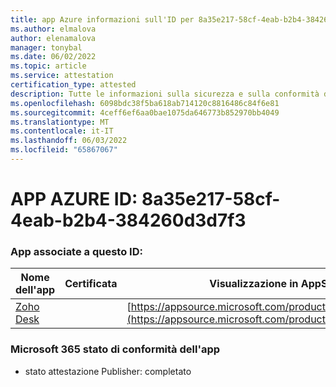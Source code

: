 ```yaml
---
title: app Azure informazioni sull'ID per 8a35e217-58cf-4eab-b2b4-384260d3d7f3
ms.author: elmalova
author: elenamalova
manager: tonybal
ms.date: 06/02/2022
ms.topic: article
ms.service: attestation
certification_type: attested
description: Tutte le informazioni sulla sicurezza e sulla conformità disponibili per 8a35e217-58cf-4eab-b2b4-384260d3d7f3.
ms.openlocfilehash: 6098bdc38f5ba618ab714120c8816486c84f6e81
ms.sourcegitcommit: 4ceff6ef6aa0bae1075da646773b852970bb4049
ms.translationtype: MT
ms.contentlocale: it-IT
ms.lasthandoff: 06/03/2022
ms.locfileid: "65867067"
---
```

# <a name="azure-app-id-8a35e217-58cf-4eab-b2b4-384260d3d7f3"></a>APP AZURE ID: 8a35e217-58cf-4eab-b2b4-384260d3d7f3


### <a name="apps-associated-with-this-id"></a>App associate a questo ID:
| **Nome dell'app** | **Certificata** | **Visualizzazione in AppSource** |
|--------------|---------------|-----------------------|
| [Zoho Desk](../forward/WA104382044.md) |  | [https://appsource.microsoft.com/product/office/WA104382044](https://appsource.microsoft.com/product/office/WA104382044) |

### <a name="microsoft-365-app-compliance-status"></a>Microsoft 365 stato di conformità dell'app
- stato attestazione Publisher: completato

